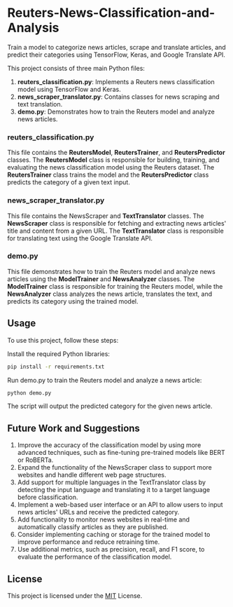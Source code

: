 # Reuters-News-Classification-and-Analysis
Train a model to categorize news articles, scrape and translate articles, and predict their categories using TensorFlow, Keras, and Google Translate API.

This project consists of three main Python files:

1. **reuters_classification.py**: Implements a Reuters news classification model using TensorFlow and Keras.
2. **news_scraper_translator.py**: Contains classes for news scraping and text translation.
3. **demo.py**: Demonstrates how to train the Reuters model and analyze news articles.

### reuters_classification.py
This file contains the **ReutersModel**, **ReutersTrainer**, and **ReutersPredictor** classes. The **ReutersModel** class is responsible for building, training, and evaluating the news classification model using the Reuters dataset. The **ReutersTrainer** class trains the model and the **ReutersPredictor** class predicts the category of a given text input.

### news_scraper_translator.py
This file contains the NewsScraper and **TextTranslator** classes. The **NewsScraper** class is responsible for fetching and extracting news articles' title and content from a given URL. The **TextTranslator** class is responsible for translating text using the Google Translate API.

### demo.py
This file demonstrates how to train the Reuters model and analyze news articles using the **ModelTrainer** and **NewsAnalyzer** classes. The **ModelTrainer** class is responsible for training the Reuters model, while the **NewsAnalyzer** class analyzes the news article, translates the text, and predicts its category using the trained model.

## Usage
To use this project, follow these steps:

Install the required Python libraries:

```bash
pip install -r requirements.txt
```

Run demo.py to train the Reuters model and analyze a news article:

```bash
python demo.py
```

The script will output the predicted category for the given news article.

## Future Work and Suggestions
1. Improve the accuracy of the classification model by using more advanced techniques, such as fine-tuning pre-trained models like BERT or RoBERTa.
2. Expand the functionality of the NewsScraper class to support more websites and handle different web page structures.
3. Add support for multiple languages in the TextTranslator class by detecting the input language and translating it to a target language before classification.
4. Implement a web-based user interface or an API to allow users to input news articles' URLs and receive the predicted category.
5. Add functionality to monitor news websites in real-time and automatically classify articles as they are published.
6. Consider implementing caching or storage for the trained model to improve performance and reduce retraining time.
7. Use additional metrics, such as precision, recall, and F1 score, to evaluate the performance of the classification model.

## License

This project is licensed under the [MIT](https://github.com/yihong1120/Neural-Style-Transfer-Web-App/blob/main/LICENSE) License.
